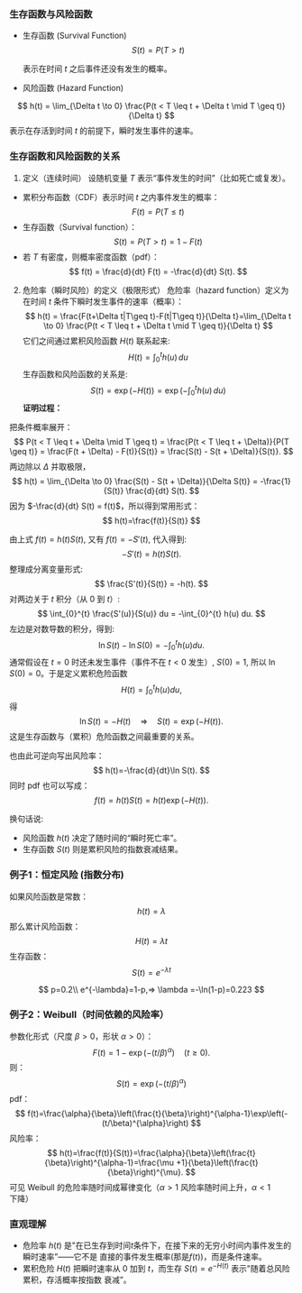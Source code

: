 ### 生存函数与风险函数

- 生存函数 (Survival Function)
  $$
  S(t) = P(T > t)
  $$

  表示在时间 $t$ 之后事件还没有发生的概率。
- 风险函数 (Hazard Function)

$$
h(t) = \lim_{\Delta t \to 0} \frac{P(t < T \leq t + \Delta t \mid T \geq t)}{\Delta t}
$$
表示在存活到时间 $t$ 的前提下，瞬时发生事件的速率。

### 生存函数和风险函数的关系

1. 定义（连续时间）
设随机变量 $T$ 表示“事件发生的时间”（比如死亡或复发）。
- 累积分布函数（CDF）表示时间 $t$ 之内事件发生的概率：
$$
F(t) = P(T \leq t)
$$
- 生存函数（Survival function）：
$$
S(t) = P(T > t) = 1 - F(t)
$$
- 若 $T$ 有密度，则概率密度函数（pdf）：
$$
f(t) = \frac{d}{dt} F(t) = -\frac{d}{dt} S(t).
$$
2. 危险率（瞬时风险）的定义（极限形式）
危险率（hazard function）定义为在时间 $t$ 条件下瞬时发生事件的速率（概率）：
$$
h(t) = \frac{F(t+\Delta t|T\geq t)-F(t|T\geq t)}{\Delta t}=\lim_{\Delta t \to 0} \frac{P(t < T \leq t + \Delta t \mid T \geq t)}{\Delta t}
$$
它们之间通过累积风险函数 $H(t)$ 联系起来:
$$
H(t) = \int_{0}^{t} h(u) \, du
$$
生存函数和风险函数的关系是:
$$
S(t) = \exp(-H(t)) = \exp\left(-\int_{0}^{t} h(u) \, du\right)
$$
**证明过程：**

把条件概率展开：
$$
P(t < T \leq t + \Delta \mid T \geq t) = \frac{P(t < T \leq t + \Delta)}{P(T \geq t)} = \frac{F(t + \Delta) - F(t)}{S(t)} = \frac{S(t) - S(t + \Delta)}{S(t)}.
$$
两边除以 $\Delta$ 并取极限，
$$
h(t) = \lim_{\Delta \to 0} \frac{S(t) - S(t + \Delta)}{\Delta S(t)} = -\frac{1}{S(t)} \frac{d}{dt} S(t).
$$
因为 $-\frac{d}{dt} S(t) = f(t)$，所以得到常用形式：
$$
h(t)=\frac{f(t)}{S(t)}
$$


由上式 $f(t) = h(t)S(t)$, 又有 $f(t) = -S'(t)$, 代入得到:
$$
-S'(t) = h(t)S(t).
$$
整理成分离变量形式:
$$
\frac{S'(t)}{S(t)} = -h(t).
$$
对两边关于 $t$ 积分（从 0 到 $t$）:
$$
\int_{0}^{t} \frac{S'(u)}{S(u)} du = -\int_{0}^{t} h(u) du.
$$
左边是对数导数的积分，得到:
$$
\ln S(t) - \ln S(0) = -\int_{0}^{t} h(u) du.
$$
通常假设在 $t = 0$ 时还未发生事件（事件不在 $t<0$ 发生）, $S(0) = 1$, 所以 $\ln S(0) = 0$。于是定义累积危险函数
$$
H(t) = \int_{0}^{t} h(u) du,
$$
得
$$
\ln S(t) = -H(t) \quad \Rightarrow \quad S(t) = \exp \left( -H(t) \right).
$$
这是生存函数与（累积）危险函数之间最重要的关系。

也由此可逆向写出风险率：
$$
h(t)=-\frac{d}{dt}\ln S(t).
$$
同时 pdf 也可以写成：
$$
f(t)=h(t)S(t)=h(t)\exp (-H(t)).
$$


换句话说:
- 风险函数 $h(t)$ 决定了随时间的“瞬时死亡率”。
- 生存函数 $S(t)$ 则是累积风险的指数衰减结果。

### 例子1：恒定风险 (指数分布)
如果风险函数是常数：
$$
h(t)=\lambda
$$
那么累计风险函数：
$$
H(t)=\lambda t
$$
生存函数：
$$
S(t)=e^{-\lambda t}
$$

$$
p=0.2\\
e^{-\lambda}=1-p,=> \lambda =-\ln(1-p)=0.223
$$



### 例子2：Weibull（时间依赖的风险率）

参数化形式（尺度 $\beta>0$，形状 $\alpha > 0$）：
$$
F(t)=1-\exp\left(-(t/\beta)^{\alpha}\right)\quad(t\geq0).
$$
则：
$$
S(t)=\exp\left(-(t/\beta)^{\alpha}\right)
$$
pdf：
$$
f(t)=\frac{\alpha}{\beta}\left(\frac{t}{\beta}\right)^{\alpha-1}\exp\left(-(t/\beta)^{\alpha}\right)
$$
风险率：
$$
h(t)=\frac{f(t)}{S(t)}=\frac{\alpha}{\beta}\left(\frac{t}{\beta}\right)^{\alpha-1}=\frac{\mu +1}{\beta}\left(\frac{t}{\beta}\right)^{\mu}.
$$
可见 Weibull 的危险率随时间成幂律变化（$\alpha>1$ 风险率随时间上升，$\alpha<1$ 下降）

### 直观理解

- 危险率 $h(t)$ 是"在已生存到时间$t$条件下，在接下来的无穷小时间内事件发生的瞬时速率”——它不是
  直接的事件发生概率(那是$f(t)$)，而是条件速率。
- 累积危险 $H(t)$ 把瞬时速率从 0 加到 $t$，而生存 $S(t)=e^{-H(t)}$ 表示"随着总风险累积，存活概率按指数
  衰减”。
